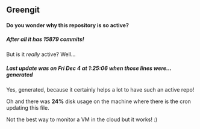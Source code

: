 ## Greengit

#### Do you wonder why this repository is so active?

##### After all it has 15879 commits!

But is it *really* active? Well...

##### Last update was on Fri Dec 4 at 1:25:06 when those lines were... generated

Yes, generated, because it certainly helps a lot to have such an active repo!

Oh and there was **24%** disk usage on the machine
where there is the cron updating this file.

Not the best way to monitor a VM in the cloud but it works! :)
